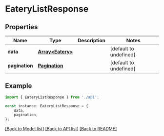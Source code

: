 # EateryListResponse


## Properties

Name | Type | Description | Notes
------------ | ------------- | ------------- | -------------
**data** | [**Array&lt;Eatery&gt;**](Eatery.md) |  | [default to undefined]
**pagination** | [**Pagination**](Pagination.md) |  | [default to undefined]

## Example

```typescript
import { EateryListResponse } from './api';

const instance: EateryListResponse = {
    data,
    pagination,
};
```

[[Back to Model list]](../README.md#documentation-for-models) [[Back to API list]](../README.md#documentation-for-api-endpoints) [[Back to README]](../README.md)
